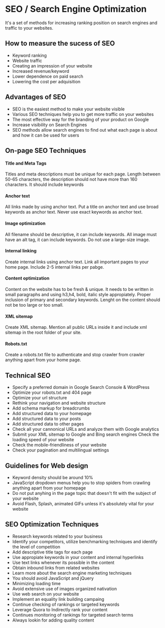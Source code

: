 # SEO / Search Engine Optimization
It's a set of methods for increasing ranking position on search engines and traffic to your websites.

## How to measure the sucess of SEO
- Keyword ranking
- Website traffic
- Creating an impression of your website
- Increased revenue/keyword
- Lower dependence on paid search
- Lowering the cost per adquisition

## Advantages of SEO
- SEO is the easiest method to make your website visible
- Various SEO techniques help you to get more traffic on your websites
- The most effective way for the branding of your product on Google
- Increase visibility on Search Engines
- SEO methods allow search engines to find out what each page is about and how it can be used for users

## On-page SEO Techniques
#### Title and Meta Tags
Titles and meta descriptions must be unique for each page.
Length between 50-65 characters, the description should not have more than 160 characters.
It should include keywords
#### Anchor text
All links made by using anchor text.
Put a title on anchor text and use broad keywords as anchor text.
Never use exact keywords as anchor text.
#### Image optimization
All filename should be descriptive, it can include keywords.
All image must have an alt tag, it can include keywords.
Do not use a large-size image.
#### Internal linking
Create internal links using anchor text.
Link all important pages to your home page.
Include 2-5 internal links per pabge.
#### Content optimization
Content on the website has to be fresh & unique.
It needs to be written in small paragraphs and using h3,h4, bold, italic style appropiately.
Proper inclusion of primary and secondary keywords.
Lenght on the content should not be too large or too small.
#### XML sitemap
Create XML sitemap.
Mention all public URLs inside it and include xml sitemap in the root folder of your site.
#### Robots.txt
Create a robots.txt file to authenticate and stop crawler from crawler anything apart from your home page.

## Technical SEO
- Specify a preferred domain in Google Search Console & WordPress
- Optimize your robots.txt and 404 page
- Optimize your url structure
- Rethink your navigation and website structure
- Add schema markup for breadcrumbs
- Add structured data to your homepage
- Add structured data to your posts
- Add structured data to other pages
- Check all your cannonical URLs and analyze them with Google analytics
- Submit your XML sitemap to Google and Bing search engines
Check the loading speed of your website
- Check the mobile-friendliness of your website
- Check your pagination and multilingual settings

## Guidelines for Web design
- Keyword density should be around 10%
- JavaScript dropdown menus help you to stop spiders from crawling anything apart from your homepage
- Do not put anyhing in the page topic that doesn't fit with the subject of your website
- Avoid Flash, Splash, animated GIFs unless it's absolutely vital for your website

## SEO Optimization Techniques
- Research keywords related to your business
- Identify your competitors, utilize benchmarking techniques and identify the level of competition
- Add descriptive title tags for each page
- Use appropiate keywords in your content and internal hyperlinks
- Use text links whenever its possible in the content
- Obtain inbound links from related websites
- Learn more about the search engine marketing techniques
- You should avoid JavaScript and jQuery
- Minimizing loading time
- Avoid extensive use of images organized nativation
- Use web search on your website
- Implement an equality link building campaing
- Continue checking of rankings or targeted keywords
- Leverage Quora to Indirectly rank your content
- Continues monitoring of rankings for targeted search terms
- Always lookin for adding quality content
